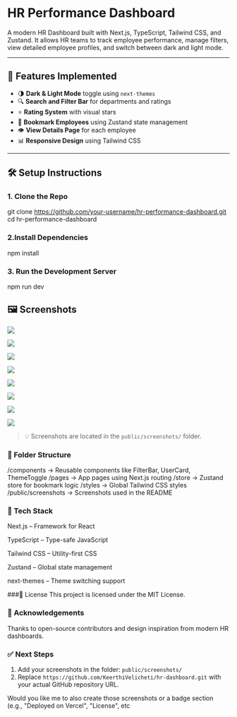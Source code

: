 # HR Performance Dashboard

A modern HR Dashboard built with Next.js, TypeScript, Tailwind CSS, and Zustand. It allows HR teams to track employee performance, manage filters, view detailed employee profiles, and switch between dark and light mode.

---

## 🚀 Features Implemented

- 🌗 **Dark & Light Mode** toggle using `next-themes`
- 🔍 **Search and Filter Bar** for departments and ratings
- ⭐ **Rating System** with visual stars
- 📌 **Bookmark Employees** using Zustand state management
- 👁️ **View Details Page** for each employee
- 📊 **Responsive Design** using Tailwind CSS

---

## 🛠 Setup Instructions

### 1. Clone the Repo

git clone https://github.com/your-username/hr-performance-dashboard.git
cd hr-performance-dashboard

### 2.Install Dependencies
npm install

### 3. Run the Development Server
npm run dev

## 🖼️ Screenshots


![](screenshots/Layout.png.png)


![](screenshots/Filterbyname.png.png)


![](screenshots/Filterbydept.png.png)

![](screenshots/filterbyrating.png.png)


![](screenshots/userview.png.png)


![](screenshots/viewfeedback.png.png)




![](screenshots/viewproject.png.png)


![](screenshots/feedback.png.png)

> 💡 Screenshots are located in the `public/screenshots/` folder.
### 📁 Folder Structure
/components        → Reusable components like FilterBar, UserCard, ThemeToggle
/pages             → App pages using Next.js routing
/store             → Zustand store for bookmark logic
/styles            → Global Tailwind CSS styles
/public/screenshots → Screenshots used in the README

### 🧰 Tech Stack
Next.js – Framework for React

TypeScript – Type-safe JavaScript

Tailwind CSS – Utility-first CSS

Zustand – Global state management

next-themes – Theme switching support

###📜 License
This project is licensed under the MIT License.

### 🙏 Acknowledgements
Thanks to open-source contributors and design inspiration from modern HR dashboards.


### ✅ Next Steps

1. Add your screenshots in the folder: `public/screenshots/`
2. Replace `https://github.com/KeerthiVelicheti/hr-dashboard.git` with your actual GitHub repository URL.

Would you like me to also create those screenshots or a badge section (e.g., "Deployed on Vercel", "License", etc
